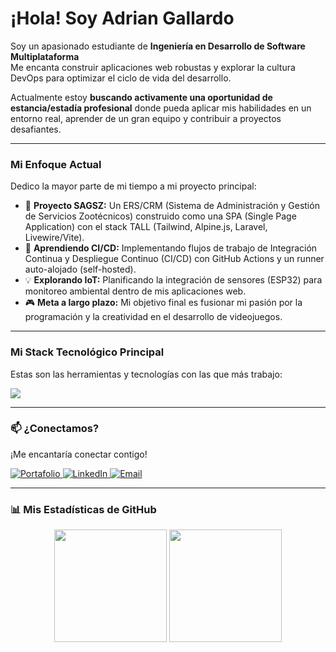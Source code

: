 <h1>
  ¡Hola! Soy Adrian Gallardo
</h1>

<p align="left">
  Soy un apasionado estudiante de <strong>Ingeniería en Desarrollo de Software Multiplataforma</strong> <br>
  Me encanta construir aplicaciones web robustas y explorar la cultura DevOps para optimizar el ciclo de vida del desarrollo.
</p>

<p align="left">
  Actualmente estoy <strong>buscando activamente una oportunidad de estancia/estadía profesional</strong> donde pueda aplicar mis habilidades en un entorno real, aprender de un gran equipo y contribuir a proyectos desafiantes.
</p>

---

### Mi Enfoque Actual

<p align="left">
  Dedico la mayor parte de mi tiempo a mi proyecto principal:
</p>

* 🔭 **Proyecto SAGSZ:** Un ERS/CRM (Sistema de Administración y Gestión de Servicios Zootécnicos) construido como una SPA (Single Page Application) con el stack TALL (Tailwind, Alpine.js, Laravel, Livewire/Vite).
* 🌱 **Aprendiendo CI/CD:** Implementando flujos de trabajo de Integración Continua y Despliegue Continuo (CI/CD) con GitHub Actions y un runner auto-alojado (self-hosted).
* 💡 **Explorando IoT:** Planificando la integración de sensores (ESP32) para monitoreo ambiental dentro de mis aplicaciones web.
* 🎮 **Meta a largo plazo:** Mi objetivo final es fusionar mi pasión por la programación y la creatividad en el desarrollo de videojuegos.

---

### Mi Stack Tecnológico Principal

<p align="left">
  Estas son las herramientas y tecnologías con las que más trabajo:
</p>

<p align="left">
  <a href="https://skillicons.dev">
    <img src="https://skillicons.dev/icons?i=php,laravel,javascript,alpinejs,tailwind,vite,html,css,mysql,linux,ubuntu,git,github,docker" />
  </a>
</p>

---

### 📫 ¿Conectamos?

<p align="left">
  ¡Me encantaría conectar contigo!
</p>

<p align="left">
  <a href="[TU-PORTAFOLIO-URL]" target="_blank">
    <img src="https://img.shields.io/badge/Portafolio_Web-000000?style=for-the-badge&logo=About.me&logoColor=white" alt="Portafolio">
  </a>
  <a href="[TU-LINKEDIN-URL]" target="_blank">
    <img src="https://img.shields.io/badge/LinkedIn-0077B5?style=for-the-badge&logo=linkedin&logoColor=white" alt="LinkedIn">
  </a>
  <a href="mailto:[TU-EMAIL@gmail.com]">
    <img src="https://img.shields.io/badge/Email-D14836?style=for-the-badge&logo=gmail&logoColor=white" alt="Email">
  </a>
</p>

---

### 📊 Mis Estadísticas de GitHub

<p align="center">
  <img height="180em" src="https://github-readme-stats.vercel.app/api?username=TU-USUARIO&show_icons=true&theme=transparent&include_all_commits=true&count_private=true"/>
  <img height="180em" src="https://github-readme-stats.vercel.app/api/top-langs/?username=TU-USUARIO&layout=compact&langs_count=8&theme=transparent"/>
</p>
